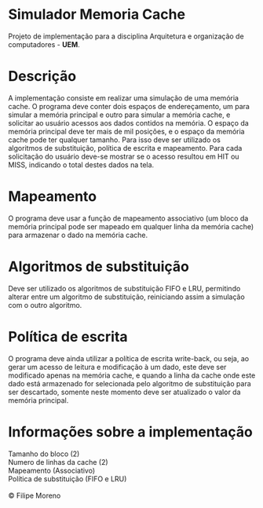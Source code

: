 # Simulador Memoria Cache

Projeto de implementação para a disciplina Arquitetura e organização de computadores - **UEM**.

# Descrição

A implementação consiste em realizar uma simulação de uma memória cache. O programa deve conter dois espaços de endereçamento, um para simular a memória principal e outro para simular a memória cache, e solicitar ao usuário acessos aos dados contidos na memória. O espaço da memória principal deve ter mais de mil posições, e o espaço da memória cache pode ter qualquer tamanho. Para isso deve ser utilizado os algoritmos de substituição, política de escrita e mapeamento. Para cada solicitação do usuário deve-se mostrar se o acesso resultou em HIT ou MISS, indicando o total destes dados na tela. 

# Mapeamento

O programa deve usar a função de mapeamento associativo (um bloco da memória principal pode ser mapeado em qualquer linha da memória cache) para armazenar o dado na memória cache.

# Algoritmos de substituição

Deve ser utilizado os algoritmos de substituição FIFO e LRU, permitindo alterar entre um algoritmo de substituição, reiniciando assim a simulação com o outro algoritmo. 

# Política de escrita

O programa deve ainda utilizar a política de escrita write-back, ou seja, ao gerar um acesso de leitura e modificação à um dado, este deve ser modificado apenas na memória cache, e quando a linha da cache onde este dado está armazenado for selecionada pelo algoritmo de substituição para ser descartado, somente neste momento deve ser atualizado o valor da memória principal. 

# Informações sobre a implementação

Tamanho do bloco (2)<br>
Numero de linhas da cache (2)<br>
Mapeamento (Associativo)<br>
Política de substituição (FIFO e LRU)<br>
<br>
© Filipe Moreno
